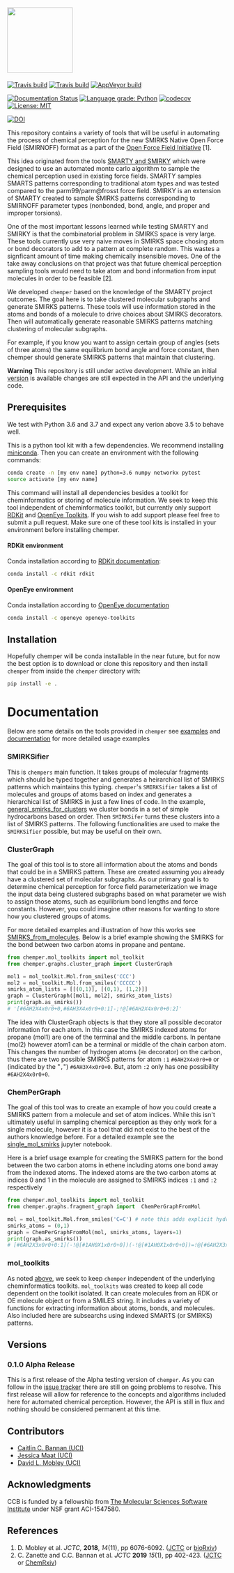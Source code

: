 # <img src="https://github.com/mobleylab/chemper/blob/master/chemper_logo.svg" height=150>

[![Travis build](https://img.shields.io/travis/MobleyLab/chemper/master.svg?logo=linux&logoColor=white)](https://travis-ci.org/MobleyLab/chemper)
[![Travis build](https://img.shields.io/travis/MobleyLab/chemper/master.svg?logo=apple&logoColor=white)](https://travis-ci.org/MobleyLab/chemper)
[![AppVeyor build](https://img.shields.io/travis/MobleyLab/chemper/master.svg?logo=windows&logoColor=white)](https://ci.appveyor.com/project/bannanc/chemper)

[![Documentation Status](https://readthedocs.org/projects/chemper/badge/?version=latest)](http://chemper.readthedocs.io/en/latest/?badge=latest)
[![Language grade: Python](https://img.shields.io/lgtm/grade/python/g/MobleyLab/chemper.svg?logo=lgtm&logoWidth=18)](https://lgtm.com/projects/g/MobleyLab/chemper/context:python)
[![codecov](https://codecov.io/gh/MobleyLab/chemper/branch/master/graph/badge.svg)](https://codecov.io/gh/MobleyLab/chemper)
[![License: MIT](https://img.shields.io/badge/License-MIT-yellow.svg)](https://opensource.org/licenses/MIT)

[![DOI](https://zenodo.org/badge/120546688.svg)](https://zenodo.org/badge/latestdoi/120546688)

This repository contains a variety of tools that will be useful in automating the process
of chemical perception for the new SMIRKS Native Open Force Field (SMIRNOFF) format
as a part of the [Open Force Field Initiative](http://openforcefield.org) [1].

This idea originated from the tools [SMARTY and SMIRKY](https://github.com/openforcefield/smarty) which
were designed to use an automated monte carlo algorithm to sample the chemical perception used
in existing force fields. SMARTY samples SMARTS patterns corresponding to traditional atom types and was
tested compared to the parm99/parm@frosst force field. SMIRKY is an extension of SMARTY created to sample SMIRKS
patterns corresponding to SMIRNOFF parameter types (nonbonded, bond, angle, and proper and improper torsions).

One of the most important lessons learned while testing SMARTY and SMIRKY is that the combinatorial problem
in SMIRKS space is very large. These tools currently use very naive moves in SMIRKS space chosing atom or
bond decorators to add to a pattern at complete random. This wastes a signficant amount of time making
chemically insensible moves. One of the take away conclusions on that project was that future chemical perception
sampling tools would need to take atom and bond information from input molecules in order to be feasible [2].

We developed `chemper` based on the knowledge of the SMARTY project outcomes.
The goal here is to take clustered molecular subgraphs and generate SMIRKS patterns.
These tools will use information stored in the atoms and bonds of a molecule to drive
choices about SMIRKS decorators. Then will automatically generate reasonable SMIRKS patterns
matching clustering of molecular subgraphs.

For example, if you know you want to assign certain group of angles (sets of three atoms)
the same equilibrium bond angle and force constant,
then chemper should generate SMIRKS patterns that maintain that clustering.

**Warning**
This repository is still under active development. While an initial [version](#versions) is available changes are still expected in the API and the underlying code.

## Prerequisites

We test with Python 3.6 and 3.7 and expect any verion above 3.5 to behave well.

This is a python tool kit with a few dependencies. We recommend installing
[miniconda](http://conda.pydata.org/miniconda.html). Then you can create an
environment with the following commands:

```bash
conda create -n [my env name] python=3.6 numpy networkx pytest
source activate [my env name]
```

This command will install all dependencies besides a toolkit for cheminformatics or storing of molecule
information. We seek to keep this tool independent of cheminformatics toolkit, but currently only support
[RDKit](http://www.rdkit.org/docs/index.html) and [OpenEye Toolkits](https://www.eyesopen.com/).
If you wish to add support please feel free to submit a pull request.
Make sure one of these tool kits is installed in your environment before installing chemper.

#### RDKit environment

Conda installation according to [RDKit documentation](http://www.rdkit.org/docs/Install.html):
```bash
conda install -c rdkit rdkit
```

#### OpenEye environment
Conda installation according to [OpenEye documentation](https://docs.eyesopen.com/toolkits/python/quickstart-python/linuxosx.html)
```bash
conda install -c openeye openeye-toolkits
```

## Installation

Hopefully chemper will be conda installable in the near future, but for now the best option
is to download or clone this repository and then install `chemper` from inside the `chemper` directory with:
```bash
pip install -e .
```

# Documentation

Below are some details on the tools provided in `chemper` see
[examples](https://github.com/MobleyLab/chemper/tree/master/examples) 
and [documentation](https://chemper.readthedocs.io/en/latest/)
for more detailed usage examples

### SMIRKSifier

This is `chempers` main function.
It takes groups of molecular fragments which should be typed together and generates a heirarchical list
of SMIRKS patterns which maintains this typing.
`chemper`'s `SMIRKSifier` takes a list of molecules and groups of atoms based on index and generates
a hierarchical list of SMIRKS in just a few lines of code.
In the example, [general_smirks_for_clusters](https://chemper.readthedocs.io/en/latest/examples/general_smirks_for_clusters.html)
we cluster bonds in a set of simple hydrocarbons based on order. Then `SMIRKSifer` turns these clusters into a list of SMIRKS patterns.
The following functionalities are used to make the `SMIRKSifier` possible, but may be useful on their own.

### ClusterGraph

The goal of this tool is to store all information about the atoms and bonds that could be in a SMIRKS pattern.
These are created assuming you already have a clustered set of molecular subgraphs. As our primary goal is to
determine chemical perception for force field parameterization we image the input data being clustered subgraphs
based on what parameter we wish to assign those atoms, such as equilibrium
bond lengths and force constants. However, you could imagine other reasons for wanting to store how you clustered groups
of atoms.

For more detailed examples and illustration of how this works see [SMIRKS_from_molecules](examples/using_cluster_graph/SMIRKS_from_molecules.ipynb).
Below is a brief example showing the SMIRKS for the bond between two carbon atoms in propane and pentane.

```python
from chemper.mol_toolkits import mol_toolkit
from chemper.graphs.cluster_graph import ClusterGraph

mol1 = mol_toolkit.Mol.from_smiles('CCC')
mol2 = mol_toolkit.Mol.from_smiles('CCCCC')
smirks_atom_lists = [[(0,1)], [(0,1), (1,2)]]
graph = ClusterGraph([mol1, mol2], smirks_atom_lists)
print(graph.as_smirks())
# '[#6AH2X4x0r0+0,#6AH3X4x0r0+0:1]-;!@[#6AH2X4x0r0+0:2]'
```

The idea with ClusterGraph objects is that they store all possible decorator information for each atom.
In this case the SMIRKS indexed atoms for propane (mol1) are one of the terminal and the middle carbons.
In pentane (mol2) however atom1 can be a terminal or middle of the chain carbon atom. This changes the number of
hydrogen atoms (`Hn` decorator) on the carbon, thus there are two possible SMIRKS patterns for atom `:1`
`#6AH2X4x0r0+0` or (indicated by the "`,`") `#6AH3X4x0r0+0`. But, atom `:2` only has one possibility `#6AH2X4x0r0+0`.

### ChemPerGraph

The goal of this tool was to create an example of how you could create a SMIRKS pattern from a
molecule and set of atom indices.
While this isn't ultimately useful in sampling chemical perception as they
only work for a single molecule, however it is a tool that did not exist to the best of the authors knowledge before.
For a detailed example see the [single_mol_smirks](examples/using_fragment_graph/single_mol_smirks.ipynb)
jupyter notebook.

Here is a brief usage example for creating the SMIRKS pattern for the bond between the two carbon
atoms in ethene including atoms one bond away from the indexed atoms. The indexed atoms are the two carbon
atoms at indices 0 and 1 in the molecule are assigned to SMIRKS indices `:1` and `:2` respectively

```python
from chemper.mol_toolkits import mol_toolkit
from chemper.graphs.fragment_graph import  ChemPerGraphFromMol

mol = mol_toolkit.Mol.from_smiles('C=C') # note this adds explicit hydrogens to your molecule
smirks_atoms = (0,1)
graph = ChemPerGraphFromMol(mol, smirks_atoms, layers=1)
print(graph.as_smirks())
# [#6AH2X3x0r0+0:1](-!@[#1AH0X1x0r0+0])(-!@[#1AH0X1x0r0+0])=!@[#6AH2X3x0r0+0:2](-!@[#1AH0X1x0r0+0])-!@[#1AH0X1x0r0+0]
```

### mol\_toolkits

As noted [above](#installation), we seek to keep `chemper` independent of the underlying cheminformatics toolkits.
`mol_toolkits` was created to keep all code dependent on the toolkit isolated. It can create molecules from
an RDK or OE molecule object or from a SMILES string. It includes a variety of functions for extracting information
about atoms, bonds, and molecules. Also included here are subsearchs using indexed SMARTS (or SMIRKS) patterns.

## Versions

### 0.1.0 Alpha Release
This is a first release of the Alpha testing version of `chemper`. As you can follow in the [issue tracker](https://github.com/MobleyLab/chemper/issues) there are still
on going problems to resolve. This first release will allow for reference to the concepts and algorithms included here
for automated chemical perception. However, the API is still in flux and nothing should be considered permanent at this time.

## Contributors

* [Caitlin C. Bannan (UCI)](https://github.com/bannanc)
* [Jessica Maat (UCI)](https://github.com/jmaat)
* [David L. Mobley (UCI)](https://github.com/davidlmobley)

## Acknowledgments

CCB is funded by a fellowship from [The Molecular Sciences Software Institute](http://molssi.org/) under NSF grant ACI-1547580.

## References

1. D. Mobley et al. _JCTC,_ **2018**, _14_(11), pp 6076-6092. ([JCTC](http://doi.org/10.1021/acs.jctc.8b00640) or [bioRxiv](http://doi.org/10.1101/286542))
2. C. Zanette and C.C. Bannan et al. _JCTC_ **2019** _15_(1), pp 402-423. ([JCTC](https://doi.org/10.1021/acs.jctc.8b00821) or [ChemRxiv](https://doi.org/10.26434/chemrxiv.6230627.v1))
